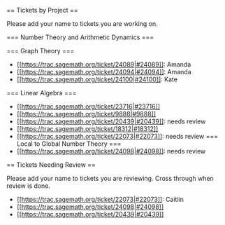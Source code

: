 == Tickets by Project ==

Please add your name to tickets you are working on.  

=== Number Theory and Arithmetic Dynamics ===

=== Graph Theory ===

  * [[https://trac.sagemath.org/ticket/24089|#24089]]: Amanda 
  * [[https://trac.sagemath.org/ticket/24094|#24094]]: Amanda
  * [[https://trac.sagemath.org/ticket/24100|#24100]]: Kate

=== Linear Algebra ===
  
  * [[https://trac.sagemath.org/ticket/23716|#23716]]
  * [[https://trac.sagemath.org/ticket/9888|#9888]]
  * [[https://trac.sagemath.org/ticket/20439|#20439]]: needs review
  * [[https://trac.sagemath.org/ticket/18312|#18312]]
  * [[https://trac.sagemath.org/ticket/22073|#22073]]: needs review
=== Local to Global Number Theory ===
  * [[https://trac.sagemath.org/ticket/24098|#24098]]: needs review

== Tickets Needing Review ==

Please add your name to tickets you are reviewing.  Cross through when review is done.

  * [[https://trac.sagemath.org/ticket/22073|#22073]]: Caitlin
  * [[https://trac.sagemath.org/ticket/24098|#24098]]
  * [[https://trac.sagemath.org/ticket/20439|#20439]]
